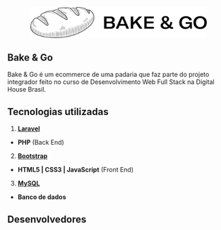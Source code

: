 <p align="center"><img src="/public/img/bakeandgo_logo_02_black.png" width="400"></p>

## Bake & Go

Bake & Go é um ecommerce de uma padaria que faz parte do projeto integrador feito no curso de Desenvolvimento Web Full Stack na Digital House Brasil.


## Tecnologias utilizadas

1. **[Laravel](https://laravel.com/)**
- **PHP** (Back End)
2. **[Bootstrap](https://getbootstrap.com/)**
- **HTML5 | CSS3 | JavaScript** (Front End)
3. **[MySQL](https://www.mysql.com/)**
- **Banco de dados**


## Desenvolvedores
